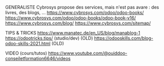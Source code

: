 GENERALISTE
Cybrosys propose des services, mais n'est pas avare : des livres, des blogs, ...
https://www.cybrosys.com/odoo/odoo-books/
https://www.cybrosys.com/odoo/odoo-books/odoo-book-v16/
https://www.cybrosys.com/blog/
https://www.cybrosys.com/sitemap/

TIPS & TRICKS
https://www.manatec.de/en_US/blog/manablog-1
https://odootricks.tips/ (studio/dev) (OLD)
https://odooskills.com/blog-odoo-skills-2021.html (OLD)

VIDEO (cours/tutos)
https://www.youtube.com/@ouiddoo-conseiletformation6646/videos